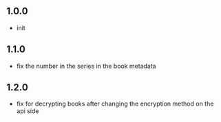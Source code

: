## 1.0.0

* init

## 1.1.0

* fix the number in the series in the book metadata

## 1.2.0

* fix for decrypting books after changing the encryption method on the api side